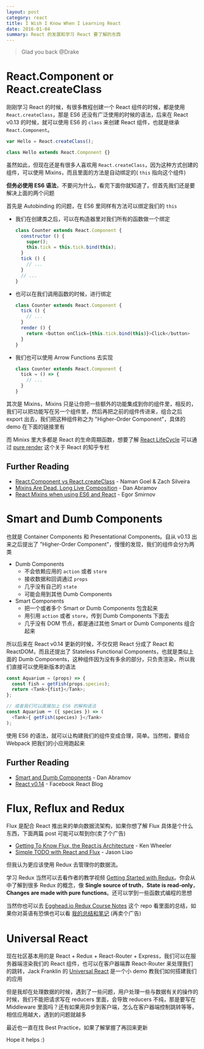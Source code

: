 ```yaml
---
layout: post
category: react
title: I Wish I Know When I Learning React
date: 2016-01-04
summary: React 的发展和学习 React 要了解的东西
---
```


> Glad you back @Drake

# React.Component or React.createClass

刚刚学习 React 的时候，有很多教程创建一个 React 组件的时候，都是使用 `React.createClass`，那是 ES6 还没有广泛使用的时候的语法，后来在 React v0.13 的时候，就可以使用 ES6 的 `class` 来创建 React 组件，也就是继承 `React.Component`。

```javascript
var Hello = React.createClass();
```

```javascript
class Hello extends React.Component {}
```

虽然如此，但现在还是有很多人喜欢用 `React.createClass`，因为这种方式创建的组件，可以使用 Mixins，而且里面的方法是自动绑定的( `this` 指向这个组件)

**但务必使用 ES6 语法**，不要问为什么，看完下面你就知道了。但首先我们还是要解决上面的两个问题

首先是 Autobinding 的问题，在 ES6 里同样有方法可以绑定我们的 `this`

- 我们在创建类之后，可以在构造器里对我们所有的函数做一个绑定

  ```javascript
  class Counter extends React.Component {
    constructor () {
      super();
      this.tick = this.tick.bind(this);
    }
    tick () {
      // ...
    }
    // ...
  }
  ```

- 也可以在我们调用函数的时候，进行绑定

  ```javascript
  class Counter extends React.Component {
    tick () {
      // ...
    }
    render () {
      return <button onClick={this.tick.bind(this)}>Click</button>
    }
  }
  ```
    
- 我们也可以使用 Arrow Functions 去实现

  ```javascript
  class Counter extends React.Component {
    tick = () => {
      // ...
    }
  }
  ```

其次是 Mixins，Mixins 只是让你把一些额外的功能集成到你的组件里，相反的，我们可以把功能写在另一个组件里，然后再把之前的组件传进来，组合之后 export 出去，我们把这种组件称之为 "Higher-Order Component"，具体的 demo 在下面的链接里有

而 Minixs 里大多都是 React 的生命周期函数，想要了解 [React LifeCycle](http://zhuanlan.zhihu.com/purerender/20312691) 可以通过 [pure render](http://zhuanlan.zhihu.com/purerender) 这个关于 React 的知乎专栏

## Further Reading

- [React.Component vs React.createClass](http://reactjsnews.com/composing-components/) - Naman Goel & Zach Silveira
- [Mixins Are Dead. Long Live Composition](https://medium.com/@dan_abramov/mixins-are-dead-long-live-higher-order-components-94a0d2f9e750#.ow2zaagk7) - Dan Abramov
- [React Mixins when using ES6 and React](http://egorsmirnov.me/2015/09/30/react-and-es6-part4.html) - Egor Smirnov

# Smart and Dumb Components

也就是 Container Components 和 Presentational Components。自从 v0.13 出来之后提出了 "Higher-Order Component"，慢慢的发现，我们的组件会分为两类

- Dumb Components
  - 不会依赖应用的 `action` 或者 `store`
  - 接收数据和回调通过 `props`
  - 几乎没有自己的 `state`
  - 可能会用到其他 Dumb Components
- Smart Components
  - 把一个或者多个 Smart or Dumb Components 包含起来
  - 用引用 `action` 或者 `store`，传到 Dumb Components 下面去
  - 几乎没有 DOM 节点，都是通过其他 Smart or Dumb Components 组合起来

所以后来在 React v0.14 更新的时候，不仅仅把 React 分成了 React 和 ReactDOM，而且还提出了 Stateless Functional Components，也就是类似上面的 Dumb Components，这种组件因为没有多余的部分，只负责渲染，所以我们直接可以使用新版本的语法

```javascript
const Aquarium = (props) => {
  const fish = getFish(props.species);
  return <Tank>{fist}</Tank>;
};

// 或者我们可以直接加上 ES6 的解构语法
const Aquarium ＝ ({ species }) => (
  <Tank>{ getFish(species) }</Tank>
);
```

使用 ES6 的语法，就可以让构建我们的组件变成合理，简单。当然啦，要结合 Webpack 把我们的小应用跑起来

## Further Reading

- [Smart and Dumb Components](https://medium.com/@dan_abramov/smart-and-dumb-components-7ca2f9a7c7d0#.28858ndoq) - Dan Abramov
- [React v0.14](http://facebook.github.io/react/blog/2015/10/07/react-v0.14.html) - Facebook React Blog

# Flux, Reflux and Redux

Flux 是配合 React 推出来的单向数据流架构，如果你想了解 Flux 具体是个什么东西，下面两篇 post 可能可以帮到你(卖了个广告)

- [Getting To Know Flux, the React.js Architecture](https://scotch.io/tutorials/getting-to-know-flux-the-react-js-architecture) - Ken Wheeler
- [Simple TODO with React and Flux](https://github.com/jasonliao/simple-todo-with-react-and/tree/master/flux) - Jason Liao

但我认为更应该使用 Redux 去管理你的数据流。

学习 Redux 当然可以去看作者的教学视频 [Getting Started with Redux](https://egghead.io/lessons/javascript-redux-the-single-immutable-state-tree?series=getting-started-with-redux)。你会从中了解到很多 Redux 的概念，像 **Single source of truth**，**State is read-only**，**Changes are made with pure functions**。还可以学到一些函数式编程的思想

当然你也可以去 [Egghead.io Redux Course Notes](https://github.com/tayiorbeii/egghead.io_redux_course_notes) 这个 repo 看里面的总结，如果你对英语有恐惧也可以看 [我的总结和笔记](https://jasonliao.me/posts/2015-12-28-getting-started-with-redux.html) (再卖个广告)

# Universal React

现在社区基本用的是 React + Redux + React-Router + Express，我们可以在服务器端渲染我们的 React 组件，也可以在客户器端靠 React-Router 来处理我们的跳转，Jack Franklin 的 [Universal React](https://24ways.org/2015/universal-react/) 是一个小 demo 教我们如何搭建我们的应用

但是我却在处理数据的时候，遇到了一些问题，用户处理一些与数据有关的操作的时候，我们不能把请求写在 reducers 里面，会导致 reducers 不纯，那是要写在 Middleware 里面吗？还有如果用异步到客户端，怎么在客户器端控制跳转等等，相信应用越大，遇到的问题就越多

最近也一直在找 Best Practice，如果了解掌握了再回来更新

Hope it helps :)
